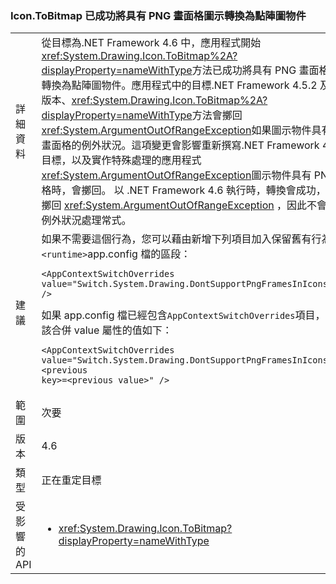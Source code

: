 ### <a name="icontobitmap-successfully-converts-icons-with-png-frames-into-bitmap-objects"></a>Icon.ToBitmap 已成功將具有 PNG 畫面格圖示轉換為點陣圖物件

|   |   |
|---|---|
|詳細資料|從目標為.NET Framework 4.6 中，應用程式開始<xref:System.Drawing.Icon.ToBitmap%2A?displayProperty=nameWithType>方法已成功將具有 PNG 畫面格圖示轉換為點陣圖物件。應用程式中的目標.NET Framework 4.5.2 及更新版本、<xref:System.Drawing.Icon.ToBitmap%2A?displayProperty=nameWithType>方法會擲回<xref:System.ArgumentOutOfRangeException>如果圖示物件具有 PNG 畫面格的例外狀況。這項變更會影響重新撰寫.NET Framework 4.6 為目標，以及實作特殊處理的應用程式<xref:System.ArgumentOutOfRangeException>圖示物件具有 PNG 畫面格時，會擲回。 以 .NET Framework 4.6 執行時，轉換會成功，且不再擲回 <xref:System.ArgumentOutOfRangeException> ，因此不會再叫用例外狀況處理常式。|
|建議|如果不需要這個行為，您可以藉由新增下列項目加入保留舊有行為<code>&lt;runtime&gt;</code>app.config 檔的區段：<pre><code class="language-xml">&lt;AppContextSwitchOverrides&#13;&#10;value=&quot;Switch.System.Drawing.DontSupportPngFramesInIcons=true&quot; /&gt;&#13;&#10;</code></pre>如果 app.config 檔已經包含<code>AppContextSwitchOverrides</code>項目，新值應該合併 value 屬性的值如下：<pre><code class="language-xml">&lt;AppContextSwitchOverrides&#13;&#10;value=&quot;Switch.System.Drawing.DontSupportPngFramesInIcons=true;&lt;previous key&gt;=&lt;previous value&gt;&quot; /&gt;&#13;&#10;</code></pre>|
|範圍|次要|
|版本|4.6|
|類型|正在重定目標|
|受影響的 API|<ul><li><xref:System.Drawing.Icon.ToBitmap?displayProperty=nameWithType></li></ul>|

